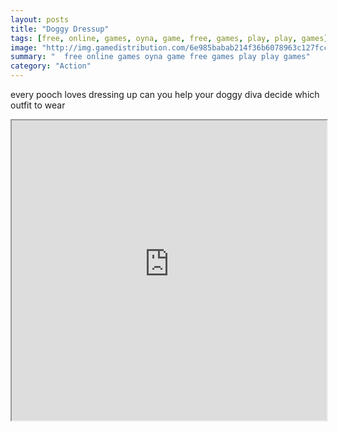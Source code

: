 ```yaml
---
layout: posts
title: "Doggy Dressup"
tags: [free, online, games, oyna, game, free, games, play, play, games]
image: "http://img.gamedistribution.com/6e985babab214f36b6078963c127fcca.jpg"
summary: "  free online games oyna game free games play play games"
category: "Action"
---
```


every pooch loves dressing up can you help your doggy diva decide which outfit to wear

<iframe width="100%" height="480px;" src="http://flash.gamedistribution.com?game=6e985babab214f36b6078963c127fcca"></iframe>